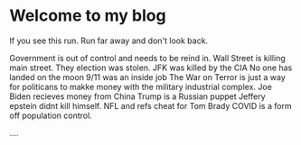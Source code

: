 # Welcome to my blog

If you see this run. Run far away and don't look back. 


Government is out of control and needs to be reind in. 
Wall Street is killing main street.
They election was stolen.
JFK was killed by the CIA
No one has landed on the moon
9/11 was an inside job
The War on Terror is just a way for politicans to makke money with the military industrial complex.
Joe Biden recieves money from China
Trump is a Russian puppet
Jeffery epstein didnt kill himself. 
NFL and refs cheat for Tom Brady
COVID is a form off population control. 

....
